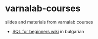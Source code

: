 # varnalab-courses
slides and materials from varnalab courses

* [SQL for beginners wiki](https://wiki.varnalab.org/index.php?title=Работа_с_бази_данни_-_начинаещи) in bulgarian 

